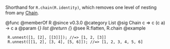 Shorthand for `R.chain(R.identity)`, which removes one level of nesting from
any [Chain](https://github.com/fantasyland/fantasy-land#chain).

@func
@memberOf R
@since v0.3.0
@category List
@sig Chain c => c (c a) -> c a
@param {*} list
@return {*}
@see R.flatten, R.chain
@example

     R.unnest([1, [2], [[3]]]); //=> [1, 2, [3]]
     R.unnest([[1, 2], [3, 4], [5, 6]]); //=> [1, 2, 3, 4, 5, 6]
